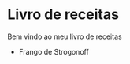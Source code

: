 <h1>Livro de receitas</h1>

<p>Bem vindo ao meu livro de receitas</p>

<ul>
<li>Frango de Strogonoff</li>
</ul>
